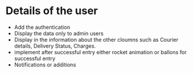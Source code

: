 # Details of the user
- Add the authentication
- Display the data only to admin users
- Display in the information about the other cloumns such as Courier details, Delivery Status, Charges.
- implement after successful entry either rocket animation or ballons for successful entry
- Notifications or additions
